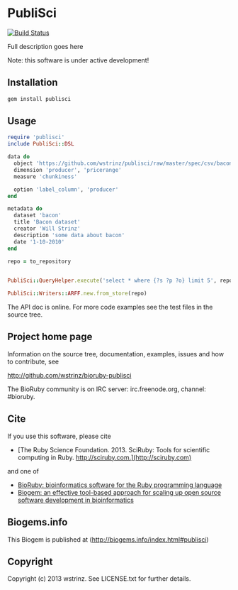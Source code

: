 # PubliSci

[![Build Status](https://secure.travis-ci.org/wstrinz/bioruby-publisci.png)](http://travis-ci.org/wstrinz/publisci)

Full description goes here

Note: this software is under active development!

## Installation

```sh
gem install publisci
```

## Usage

```ruby
require 'publisci'
include PubliSci::DSL

data do
  object 'https://github.com/wstrinz/publisci/raw/master/spec/csv/bacon.csv' # => local or remote path
  dimension 'producer', 'pricerange'                                         # => specify datacube properties
  measure 'chunkiness'

  option 'label_column', 'producer'                                          # => set parser specific options
end

metadata do                                                                  # => describe metadata
  dataset 'bacon'
  title 'Bacon dataset'
  creator 'Will Strinz'
  description 'some data about bacon'
  date '1-10-2010'
end

repo = to_repository                                                          # => send output to an RDF::Repository
                                                                              # => can also use 'generate_n3' to output plain turtle

PubliSci::QueryHelper.execute('select * where {?s ?p ?o} limit 5', repo)      # => run SPARQL queries on the dataset

PubliSci::Writers::ARFF.new.from_store(repo)                                     # => export using other formats
```



The API doc is online. For more code examples see the test files in
the source tree.

## Project home page

Information on the source tree, documentation, examples, issues and
how to contribute, see

  http://github.com/wstrinz/bioruby-publisci

The BioRuby community is on IRC server: irc.freenode.org, channel: #bioruby.

## Cite

If you use this software, please cite

* [The Ruby Science Foundation. 2013. SciRuby: Tools for scientific computing in Ruby. http://sciruby.com.](http://sciruby.com)

and one of

* [BioRuby: bioinformatics software for the Ruby programming language](http://dx.doi.org/10.1093/bioinformatics/btq475)
* [Biogem: an effective tool-based approach for scaling up open source software development in bioinformatics](http://dx.doi.org/10.1093/bioinformatics/bts080)

## Biogems.info

This Biogem is published at (http://biogems.info/index.html#publisci)

## Copyright

Copyright (c) 2013 wstrinz. See LICENSE.txt for further details.

